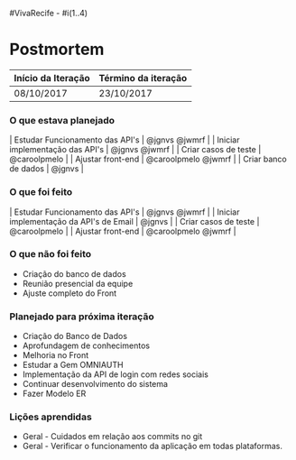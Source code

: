 #VivaRecife - #i(1..4)

# Postmortem

Início da Iteração | Término da iteração
------------ | -------------
08/10/2017 | 23/10/2017


### O que estava planejado
| Estudar Funcionamento das API's | @jgnvs @jwmrf |
| Iniciar implementação das API's | @jgnvs @jwmrf |
| Criar casos de teste | @caroolpmelo |
| Ajustar front-end | @caroolpmelo @jwmrf |
| Criar banco de dados | @jgnvs |

### O que foi feito
| Estudar Funcionamento das API's | @jgnvs @jwmrf |
| Iniciar implementação da API's de Email | @jgnvs |
| Criar casos de teste | @caroolpmelo |
| Ajustar front-end | @caroolpmelo @jwmrf |

### O que não foi feito
* Criação do banco de dados
* Reunião presencial da equipe
* Ajuste completo do Front

### Planejado para próxima iteração 
* Criação do Banco de Dados
* Aprofundagem de conhecimentos
* Melhoria no Front
* Estudar a Gem OMNIAUTH
* Implementação da API de login com redes sociais
* Continuar desenvolvimento do sistema
* Fazer Modelo ER

### Lições aprendidas
* Geral - Cuidados em relação aos commits no git
* Geral - Verificar o funcionamento da aplicação em todas plataformas.